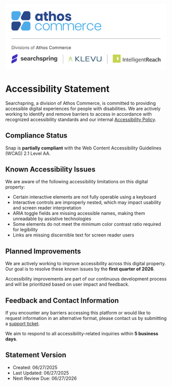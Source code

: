 ![A cute cat](../images/division-of-athos.png)

# Accessibility Statement

Searchspring, a division of Athos Commerce, is committed to providing accessible digital experiences for people with disabilities. We are actively working to identify and remove barriers to access in accordance with recognized accessibility standards and our internal [Accessibility Policy](https://athoscommerce.com/wp-content/uploads/2025/06/Athos-Commerce-Accessibility-Policy.pdf).

## Compliance Status

Snap is **partially compliant** with the Web Content Accessibility Guidelines (WCAG) 2.1 Level AA.

## Known Accessibility Issues

We are aware of the following accessibility limitations on this digital property:

* Certain interactive elements are not fully operable using a keyboard  
* Interactive controls are improperly nested, which may impact usability and screen reader interpretation  
* ARIA toggle fields are missing accessible names, making them unreadable by assistive technologies  
* Some elements do not meet the minimum color contrast ratio required for legibility  
* Links are missing discernible text for screen reader users

## Planned Improvements

We are actively working to improve accessibility across this digital property. Our goal is to resolve these known issues by the **first quarter of 2026**.

Accessibility improvements are part of our continuous development process and will be prioritized based on user impact and feedback.

## Feedback and Contact Information

If you encounter any barriers accessing this platform or would like to request information in an alternative format, please contact us by submitting a [support ticket](https://help.searchspring.net/hc/en-us/requests/new).

We aim to respond to all accessibility-related inquiries within **5 business days**.

## Statement Version

* Created: 06/27/2025  
* Last Updated: 06/27/2025  
* Next Review Due: 06/27/2026